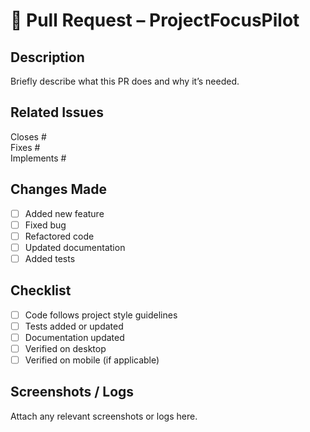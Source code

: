 <!-- Template Version: v1.0.0 -->
<!-- Last Updated: 2025-09-15 -->

# 🔀 Pull Request – ProjectFocusPilot

## Description
Briefly describe what this PR does and why it’s needed.

## Related Issues
Closes #<issue-number>  
Fixes #<bug-number>  
Implements #<feature-number>

## Changes Made
- [ ] Added new feature
- [ ] Fixed bug
- [ ] Refactored code
- [ ] Updated documentation
- [ ] Added tests

## Checklist
- [ ] Code follows project style guidelines
- [ ] Tests added or updated
- [ ] Documentation updated
- [ ] Verified on desktop
- [ ] Verified on mobile (if applicable)

## Screenshots / Logs
Attach any relevant screenshots or logs here.

